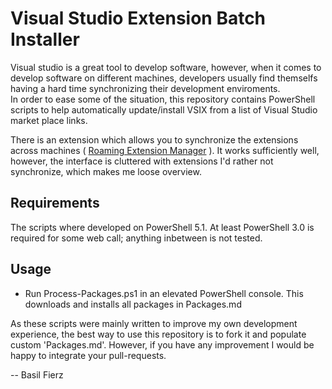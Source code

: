 # Visual Studio Extension Batch Installer

Visual studio is a great tool to develop software, however, when it comes to develop software on different machines, developers usually find themselfs having a hard time synchronizing their development enviroments.  
In order to ease some of the situation, this repository contains PowerShell scripts to help automatically update/install VSIX from a list of Visual Studio market place links.

There is an extension which allows you to synchronize the extensions across machines (
[Roaming Extension Manager](https://marketplace.visualstudio.com/items?itemName=VisualStudioPlatformTeam.RoamingExtensionManager)
).
It works sufficiently well, however, the interface is cluttered with extensions I'd rather not synchronize, which makes me loose overview.

Requirements
------------

The scripts where developed on PowerShell 5.1. At least PowerShell 3.0 is required for some web call; anything inbetween is not tested.

Usage
-----

* Run Process-Packages.ps1 in an elevated PowerShell console. This downloads and installs all packages in Packages.md


As these scripts were mainly written to improve my own development experience, the best way to use this repository is to fork it and populate custom 'Packages.md'.
However, if you have any improvement I would be happy to integrate your pull-requests.

-- Basil Fierz

